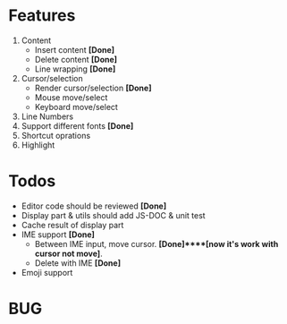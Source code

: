 # Features

1. Content
    - Insert content **[Done]**
    - Delete content **[Done]**
    - Line wrapping **[Done]**
2. Cursor/selection
    - Render cursor/selection **[Done]**
    - Mouse move/select
    - Keyboard move/select
3. Line Numbers
4. Support different fonts **[Done]**
5. Shortcut oprations
6. Highlight

# Todos

- Editor code should be reviewed **[Done]**
- Display part & utils should add JS-DOC & unit test
- Cache result of display part
- IME support **[Done]**
    - Between IME input, move cursor. **[Done]****[now it's work with cursor not move]**.
    - Delete with IME **[Done]**
- Emoji support

# BUG


